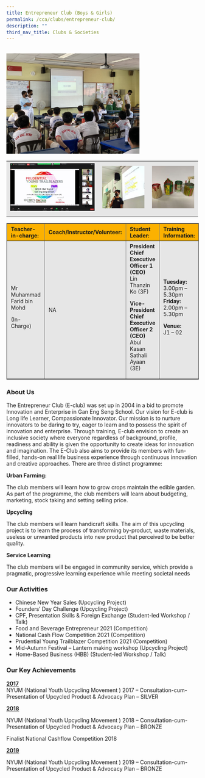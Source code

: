 ```yaml
---
title: Entrepreneur Club (Boys & Girls)
permalink: /cca/clubs/entrepreneur-club/
description: ""
third_nav_title: Clubs & Societies
---
```

<br>
<img src="/images/2021-Prep-scaled.jpeg" 
         style="width:350px"
	/>

<table style="box-sizing: inherit; border-collapse: collapse; border-spacing: 0px; max-width: 100%; color: rgb(34, 34, 34); font-family: &quot;Source Sans Pro&quot;, sans-serif; font-size: 16px; font-style: normal; font-variant-ligatures: normal; font-variant-caps: normal; font-weight: 400; letter-spacing: normal; orphans: 2; text-align: start; text-transform: none; white-space: normal; widows: 2; word-spacing: 0px; -webkit-text-stroke-width: 0px; background-color: rgb(255, 255, 255); text-decoration-thickness: initial; text-decoration-style: initial; text-decoration-color: initial;"><tbody style="box-sizing: inherit;"><tr style="box-sizing: inherit; background: rgb(230, 230, 230);"><td style="box-sizing: inherit; padding: 5px 10px; text-align: center;"><a href="/images/2021-Prudential-Young-Trailblazzer-Competition-Amelia-768x432.jpeg" style="box-sizing: inherit; background-color: transparent; transition: all 0.25s ease-in-out 0s; outline: 0px; color: rgb(255, 208, 26); text-decoration: underline;"><img class="alignnone size-medium wp-image-21129" src="/images/2021-Prudential-Young-Trailblazzer-Competition-Amelia-768x432.jpeg" alt="2021 Prudential Young Trailblazzer Competition (amelia)" width="300" height="169" style="box-sizing: inherit; border: 0px; vertical-align: middle; max-width: 100%; height: auto; margin-bottom: 10px;"></a></td><td style="box-sizing: inherit; padding: 5px 10px; text-align: center;"><a href="/images/2021-Student-Led-Seminar-150x150.jpeg" style="box-sizing: inherit; background-color: transparent; transition: all 0.25s ease-in-out 0s; color: rgb(241, 174, 22); text-decoration: underline;"><img class="alignnone size-thumbnail wp-image-21131" src="/images/2021-Student-Led-Seminar-150x150.jpeg" alt="2021 Student Led Seminar" width="150" height="150" style="box-sizing: inherit; border: 0px; vertical-align: middle; max-width: 100%; height: auto; margin-bottom: 10px;"></a></td><td style="box-sizing: inherit; padding: 5px 10px; text-align: center;"><a href="/images/2021-Founders-Day-2-150x150.jpeg" style="box-sizing: inherit; background-color: transparent; transition: all 0.25s ease-in-out 0s; color: rgb(241, 174, 22); text-decoration: underline;"><img class="alignnone size-thumbnail wp-image-21132" src="/images/2021-Founders-Day-2-150x150.jpeg" alt="2021 Founders' Day 2" width="150" height="150" style="box-sizing: inherit; border: 0px; vertical-align: middle; max-width: 100%; height: auto; margin-bottom: 10px;"></a></td></tr></tbody></table>

<table border="1" style="box-sizing: inherit; border-collapse: collapse; border-spacing: 0px; max-width: 100%; width: 826.664px;"><tbody style="box-sizing: inherit;"><tr style="box-sizing: inherit; background: rgb(252, 177, 0);"><td style="box-sizing: inherit; padding: 5px 10px; width: 162.68px;"><strong style="box-sizing: inherit; font-weight: bold;">Teacher-in-charge:</strong></td><td style="box-sizing: inherit; padding: 5px 10px; width: 226.57px;"><strong style="box-sizing: inherit; font-weight: bold;">Coach/Instructor/Volunteer:</strong></td><td style="box-sizing: inherit; padding: 5px 10px; width: 256.602px;"><strong style="box-sizing: inherit; font-weight: bold;">Student Leader:</strong></td><td style="box-sizing: inherit; padding: 5px 10px; width: 179.812px;"><strong style="box-sizing: inherit; font-weight: bold;">Training Information:</strong></td></tr><tr style="box-sizing: inherit; background: rgb(230, 230, 230);"><td style="box-sizing: inherit; padding: 5px 10px; width: 162.68px;">Mr Muhammad Farid bin Mohd<p style="box-sizing: inherit;"></p><p style="box-sizing: inherit;">(In-Charge)</p></td><td style="box-sizing: inherit; padding: 5px 10px; width: 226.57px;">NA</td><td style="box-sizing: inherit; padding: 5px 10px; width: 256.602px;"><strong style="box-sizing: inherit; font-weight: bold;">President</strong><br style="box-sizing: inherit;"><strong style="box-sizing: inherit; font-weight: bold;">Chief Executive Officer 1 (CEO)</strong><br style="box-sizing: inherit;">Lin Thanzin Ko (3F)<p style="box-sizing: inherit;"></p><p style="box-sizing: inherit;"><strong style="box-sizing: inherit; font-weight: bold;">Vice-President</strong><br style="box-sizing: inherit;"><strong style="box-sizing: inherit; font-weight: bold;">Chief Executive Officer 2 (CEO)</strong><br style="box-sizing: inherit;">Abul Kasan Sathali Ayaan (3E)</p></td><td style="box-sizing: inherit; padding: 5px 10px; width: 179.812px;"><strong style="box-sizing: inherit; font-weight: bold;">Tuesday:</strong><br style="box-sizing: inherit;">3.00pm – 5.30pm<br style="box-sizing: inherit;"><strong style="box-sizing: inherit; font-weight: bold;">Friday:</strong><br style="box-sizing: inherit;">2.00pm – 5.30pm<p style="box-sizing: inherit;"></p><p style="box-sizing: inherit;"><strong style="box-sizing: inherit; font-weight: bold;">Venue:</strong><br style="box-sizing: inherit;">J1 – 02</p></td></tr></tbody></table>

### About Us

The Entrepreneur Club (E-club) was set up in 2004 in a bid to promote Innovation and Enterprise in Gan Eng Seng School. Our vision for E-club is Long life Learner, Compassionate Innovator. Our mission is to nurture innovators to be daring to try, eager to learn and to possess the spirit of innovation and enterprise. Through training, E-club envision to create an inclusive society where everyone regardless of background, profile, readiness and ability is given the opportunity to create ideas for innovation and imagination. The E-Club also aims to provide its members with fun-filled, hands-on real life business experience through continuous innovation and creative approaches. There are three distinct programme:

**Urban Farming:**

The club members will learn how to grow crops maintain the edible garden. As part of the programme, the club members will learn about budgeting, marketing, stock taking and setting selling price.

**Upcycling**

The club members will learn handicraft skills. The aim of this upcycling project is to learn the process of transforming by-product, waste materials, useless or unwanted products into new product that perceived to be better quality.

**Service Learning**

The club members will be engaged in community service, which provide a pragmatic, progressive learning experience while meeting societal needs

### Our Activities

*   Chinese New Year Sales (Upcycling Project)
*   Founders’ Day Challenge (Upcycling Project)
*   CPF, Presentation Skills & Foreign Exchange (Student-led Workshop / Talk)
*   Food and Beverage Entrepreneur 2021 (Competition)
*   National Cash Flow Competition 2021 (Competition)
*   Prudential Young Trailblazer Competition 2021 (Competition)
*   Mid-Autumn Festival – Lantern making workshop (Upcycling Project)
*   Home-Based Business (HBB) (Student-led Workshop / Talk)

### Our Key Achievements

**<u>2017</u>**  
NYUM (National Youth Upcycling Movement ) 2017 – Consultation-cum-Presentation of Upcycled Product & Advocacy Plan – SILVER

**<u>2018</u>**

NYUM (National Youth Upcycling Movement ) 2018 – Consultation-cum-Presentation of Upcycled Product & Advocacy Plan – BRONZE

Finalist National Cashflow Competition 2018

**<u>2019</u>**

NYUM (National Youth Upcycling Movement ) 2019 – Consultation-cum-Presentation of Upcycled Product & Advocacy Plan – BRONZE